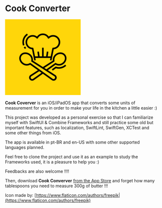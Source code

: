# Cook Converter

[<img src = "CookConverter/Resources/Assets/Icons/Icons.xcassets/AppIcon.appiconset/AppIcon-1024@1x.png" width="250" height="250">](https://apps.apple.com/us/app/culiversor/id1543824498)


**Cook Coverver** is an iOS/iPadOS app that converts some units of measurement for you in order to make your life in the kitchen a little easier :)

This project was developed as a personal exercise so that I can familiarize myself with SwiftUI & Combine Frameworks and still practice some old but important features, such as localization, SwiftLint, SwiftGen, XCTest and some other things from iOS.

The app is available in pt-BR and en-US with some other supported languages ​​planned.

Feel free to clone the project and use it as an example to study the Frameworks used, it is a pleasure to help you :)

Feedbacks are also welcome !!!!

Then, download **Cook Converver** [from the App Store](https://apps.apple.com/us/app/culiversor/id1543824498) and forget how many tablespoons you need to measure 300g of butter !!!

Icon made by: [https://www.flaticon.com/authors/freepik|(https://www.flaticon.com/authors/freepik)